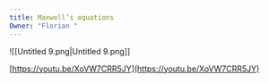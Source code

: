 ```yaml
---
title: Maxwell’s equations
Owner: "Florian "
---
```

![[Untitled 9.png|Untitled 9.png]]

[https://youtu.be/XoVW7CRR5JY](https://youtu.be/XoVW7CRR5JY)